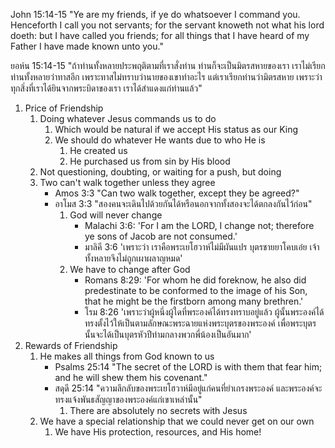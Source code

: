 John 15:14-15 "Ye are my friends, if ye do whatsoever I command you. Henceforth I call you not servants; for the servant knoweth not what his lord doeth: but I have called you friends; for all things that I have heard of my Father I have made known unto you."

ยอห์น 15:14-15 "ถ้าท่านทั้งหลายประพฤติตามที่เราสั่งท่าน ท่านก็จะเป็นมิตรสหายของเรา เราไม่เรียกท่านทั้งหลายว่าทาสอีก เพราะทาสไม่ทราบว่านายของเขาทำอะไร แต่เราเรียกท่านว่ามิตรสหาย เพราะว่าทุกสิ่งที่เราได้ยินจากพระบิดาของเรา เราได้สำแดงแก่ท่านแล้ว"

1. Price of Friendship
    1. Doing whatever Jesus commands us to do
        1. Which would be natural if we accept His status as our King
        2. We should do whatever He wants due to who He is
            1. He created us
            2. He purchased us from sin by His blood
    2. Not questioning, doubting, or waiting for a push, but doing
    3. Two can't walk together unless they agree
        - Amos 3:3 "Can two walk together, except they be agreed?"
        - อาโมส 3:3 "สองคนจะเดินไปด้วยกันได้หรือนอกจากทั้งสองจะได้ตกลงกันไว้ก่อน"
            1. God will never change
                - Malachi 3:6: 'For I am the LORD, I change not; therefore ye sons of Jacob are not consumed.'
                - มาลิคี 3:6 'เพราะว่า เราคือพระเยโฮวาห์ไม่มีผันแปร บุตรชายยาโคบเอ๋ย เจ้าทั้งหลายจึงไม่ถูกเผาผลาญหมด'
            2. We have to change after God
                - Romans 8:29: 'For whom he did foreknow, he also did predestinate to be conformed to the image of his Son, that he might be the firstborn among many brethren.'
                - โรม 8:26 'เพราะว่าผู้หนึ่งผู้ใดที่พระองค์ได้ทรงทราบอยู่แล้ว ผู้นั้นพระองค์ได้ทรงตั้งไว้ให้เป็นตามลักษณะพระฉายแห่งพระบุตรของพระองค์ เพื่อพระบุตรนั้นจะได้เป็นบุตรหัวปีท่ามกลางพวกพี่น้องเป็นอันมาก'
2. Rewards of Friendship
    1. He makes all things from God known to us
        - Psalms 25:14 "The secret of the LORD is with them that fear him; and he will shew them his covenant."
        - สดุดี 25:14 "ความลึกลับของพระเยโฮวาห์มีอยู่แก่คนที่ยำเกรงพระองค์ และพระองค์จะทรงแจ้งพันธสัญญาของพระองค์แก่เขาเหล่านั้น"
            1. There are absolutely no secrets with Jesus
    2. We have a special relationship that we could never get on our own
        1. We have His protection, resources, and His home!
